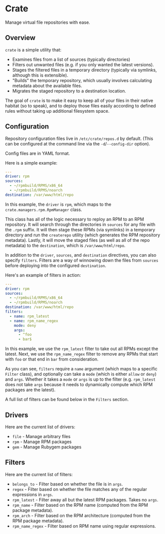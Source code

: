 # Crate

Manage virtual file repositories with ease.

## Overview

``crate`` is a simple utility that:

* Examines files from a list of sources (typically directories)
* Filters out unwanted files (e.g. if you only wanted the latest versions).
* Stages the filtered files in a temporary directory (typically via symlinks, although 
  this is extensible).
* "Builds" the temporary repository, which usually involves calculating metadata about 
  the available files.
* Migrates the staged repository to a destination location.

The goal of ``crate`` is to make it easy to keep all of your files in their native habitat
(so to speak), and to deploy those files easily according to defined rules without taking
up additional filesystem space.

## Configuration

Repository configuration files live in ``/etc/crate/repos.d`` by default. (This can be 
configured at the command line via the ``-d``/``--config-dir`` option).

Config files are in YAML format.

Here is a simple example:

```yaml
---
driver: rpm
sources:
  - ~/rpmbuild/RPMS/x86_64
  - ~/rpmbuild/RPMS/noarch
destination: /var/www/html/repo
```

In this example, the ``driver`` is ``rpm``, which maps to the ``crate.managers.rpm.RpmManager`` class.

This class has all of the logic necessary to reploy an RPM to an RPM repository. It will 
search through the directories in ``sources`` for any file with the ``.rpm`` suffix. It will
then stage these RPMs (via symlinks) in a temporary directory and run the ``createrepo`` 
utility (which generates the RPM repository metadata). Lastly, it will move the staged files
(as well as all of the repo metadata) to the ``destination``, which is ``/var/www/html/repo``.

In addition to the ``driver``, ``sources``, and ``destination`` directives, you can also specify
``filters``. Filters are a way of winnowing down the files from ``sources`` before deploying into
the configured ``destination``.

Here's an example of filters in action:

```yaml
---
driver: rpm
sources:
  - ~/rpmbuild/RPMS/x86_64
  - ~/rpmbuild/RPMS/noarch
destination: /var/www/html/repo
filters:
  - name: rpm_latest
  - name: rpm_name_regex
    mode: deny
    args:
      - ^foo
      - bar$
```

In this example, we use the ``rpm_latest`` filter to take out all RPMs except the latest. Next, we use
the ``rpm_name_regex`` filter to remove any RPMs that start with ``foo`` or that end in ``bar`` from
consideration.

As you can see, ``filters`` require a ``name`` argument (which maps to a specific ``Filter`` class), and
optionally can take a ``mode`` (which is either ``allow`` or ``deny``) and ``args``. Whether it takes
a ``mode`` or ``args`` is up to the filter (e.g. ``rpm_latest`` does not take ``args`` because it needs
to dynamically compute which RPM packages are the latest).

A full list of filters can be found below in the ``Filters`` section.

## Drivers

Here are the current list of drivers:

* ``file`` - Manage arbitrary files
* ``rpm`` - Manage RPM packages
* ``gem`` - Manage Rubygem packages

## Filters

Here are the current list of filters:

* ``belongs_to`` - Filter based on whether the file is in ``args``.
* ``regex`` - Filter based on whether the file matches any of the regular expressions in ``args``.
* ``rpm_latest`` - Filter away all but the latest RPM packages. Takes no ``args``.
* ``rpm_name`` - Filter based on the RPM name (computed from the RPM package metadata).
* ``rpm_arch`` - Filter based on the RPM architecture (computed from the RPM package metadata).
* ``rpm_name_regex`` - Filter based on RPM name using regular expressions.

